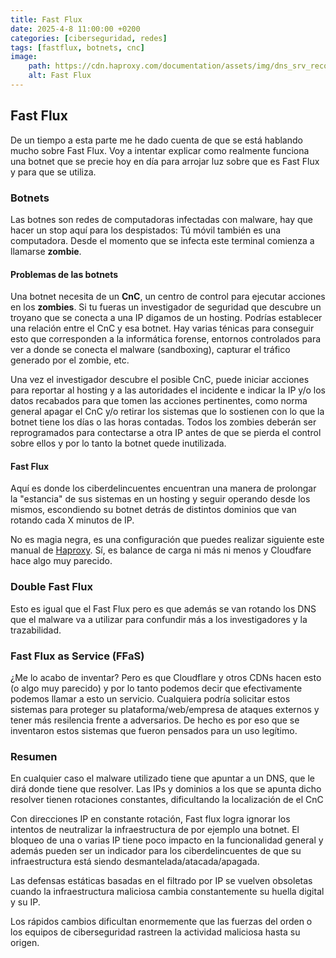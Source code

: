 ```yaml
---
title: Fast Flux
date: 2025-4-8 11:00:00 +0200
categories: [ciberseguridad, redes]
tags: [fastflux, botnets, cnc]     
image:
    path: https://cdn.haproxy.com/documentation/assets/img/dns_srv_records.png?v=1744051514698
    alt: Fast Flux
---
```


## Fast Flux

De un tiempo a esta parte me he dado cuenta de que se está hablando mucho sobre Fast Flux. 
Voy a intentar explicar como realmente funciona una botnet que se precie hoy en día para arrojar luz sobre que es Fast Flux y
para que se utiliza.  

### Botnets 

Las botnes son redes de computadoras infectadas con malware, hay que hacer un stop aquí para los despistados:
Tú móvil también es una computadora. Desde el momento que se infecta este terminal comienza a llamarse **zombie**.

#### Problemas de las botnets

Una botnet necesita de un **CnC**, un centro de control para ejecutar acciones en los **zombies**. 
Si tu fueras un investigador de seguridad que descubre un troyano que se conecta a una IP digamos de un hosting. 
Podrías establecer una relación entre el CnC y esa botnet. Hay varias ténicas para conseguir esto que corresponden 
a la informática forense, entornos controlados para ver a donde se conecta el malware (sandboxing), capturar el tráfico generado por el
zombie, etc.

Una vez el investigador descubre el posible CnC, puede iniciar acciones para reportar al hosting y a las autoridades el incidente e indicar
la IP y/o los datos recabados para que tomen las acciones pertinentes, como norma general apagar el CnC y/o retirar los sistemas que lo sostienen
con lo que la botnet tiene los días o las horas contadas. Todos los zombies deberán ser reprogramados para contectarse a otra IP antes de 
que se pierda el control sobre ellos y por lo tanto la botnet quede inutilizada. 

#### Fast Flux

Aquí es donde los ciberdelincuentes encuentran una manera de prolongar la "estancia" de sus sistemas en un hosting y seguir operando desde los 
mismos, escondiendo su botnet detrás de distintos dominios que van rotando cada X minutos de IP.

No es magia negra, es una configuración que puedes realizar siguiente este manual de [Haproxy](
https://www.haproxy.com/documentation/haproxy-configuration-tutorials/dns-resolution/). 
Sí, es balance de carga ni más ni menos y Cloudfare hace algo muy parecido. 

### Double Fast Flux

Esto es igual que el Fast Flux pero es que además se van rotando los DNS que el malware va a utilizar para confundir más a los investigadores y la trazabilidad. 

### Fast Flux as Service (FFaS)

¿Me lo acabo de inventar? Pero es que Cloudflare y otros CDNs hacen esto (o algo muy parecido) y por lo tanto podemos decir que efectivamente podemos llamar a esto un servicio. Cualquiera podría solicitar estos sistemas para proteger su plataforma/web/empresa de ataques externos y tener más resilencia frente a adversarios. De hecho es por eso que se inventaron estos sistemas que fueron pensados para un uso legítimo. 

### Resumen

En cualquier caso el malware utilizado tiene que apuntar a un DNS, que le dirá donde tiene que resolver. Las IPs y dominios a los que
se apunta dicho resolver tienen rotaciones constantes, dificultando la localización de el CnC 

Con direcciones IP en constante rotación, Fast flux logra ignorar los intentos de neutralizar la infraestructura de por ejemplo una botnet. El bloqueo de una o varias IP tiene poco impacto en la funcionalidad general y además pueden ser un indicador para los ciberdelincuentes
de que su infraestructura está siendo desmantelada/atacada/apagada.

Las defensas estáticas basadas en el filtrado por IP se vuelven obsoletas cuando la infraestructura maliciosa cambia constantemente su huella digital y su IP.

Los rápidos cambios dificultan enormemente que las fuerzas del orden o los equipos de ciberseguridad rastreen la actividad maliciosa hasta su origen.


